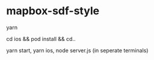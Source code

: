# mapbox-sdf-style


yarn

cd ios && pod install && cd..

yarn start, yarn ios, node server.js (in seperate terminals)
